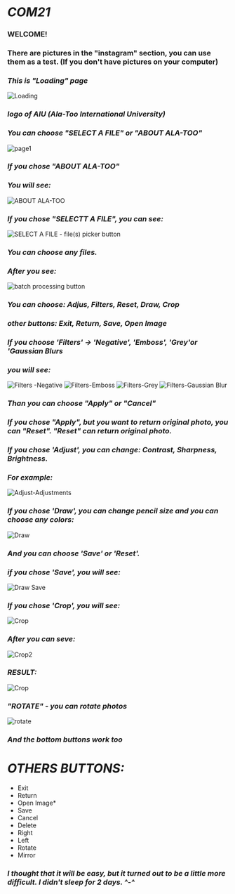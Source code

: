 # *_COM21_*
### WELCOME! ###
### There are pictures in the "instagram" section, you can use them as a test. (If you don't have pictures on your computer) ###
### *This is "Loading" page* ###
![Loading](https://user-images.githubusercontent.com/90143818/170867316-e3a8e881-2b47-4589-a055-2359baba0894.png)
### *logo of AIU (Ala-Too International University)* ###
### *You can choose "SELECT A FILE" or "ABOUT ALA-TOO"* ###
![page1](https://user-images.githubusercontent.com/90143818/170878073-2f7c991e-2d60-437f-986d-dd0b6caf79d9.png)
### *If you chose "ABOUT ALA-TOO"* ###
### *You will see:* ###
![ABOUT ALA-TOO](https://user-images.githubusercontent.com/90143818/170878090-90b708a9-57c0-49e0-8119-1a5ac2b72ec8.png)

### *If you chose "SELECTT A FILE", you can see:* ###
![SELECT A FILE - file(s) picker button](https://user-images.githubusercontent.com/90143818/170878105-35a8a158-ee44-495a-89bc-5be459a57f68.png)

### *You can choose any files.* ###
### *After you see:* ###
![batch processing button](https://user-images.githubusercontent.com/90143818/170878190-c7e6cf2f-fb7b-4e74-8717-6079188dd9f7.png)

### *You can choose: Adjus, Filters, Reset, Draw, Crop* ###
### *other buttons: Exit, Return, Save, Open Image* ###
### *If you choose 'Filters' -> 'Negative', 'Emboss', 'Grey'or 'Gaussian Blurs* ###
### *you will see:* ###
![Filters -Negative](https://user-images.githubusercontent.com/90143818/170878216-8c64edf3-7870-41df-83bd-55a8b28942d8.png)
![Filters-Emboss](https://user-images.githubusercontent.com/90143818/170878250-3a8134ce-757a-4580-88bd-340a68d9d6ca.png)
![Filters-Grey](https://user-images.githubusercontent.com/90143818/170878270-189a637b-6a9c-485e-958e-b9a230c5a548.png)
![Filters-Gaussian Blur](https://user-images.githubusercontent.com/90143818/170878284-8a1c7194-d179-4158-a11f-0731e41dbf41.png)
### *Than you can choose "Apply" or "Cancel"* ###
### *If you chose "Apply", but you want to return original photo, you can "Reset". "Reset" can return original photo.* ### 
### *If you chose 'Adjust', you can change: Contrast, Sharpness, Brightness.* ###
### *For example:* ###
![Adjust-Adjustments](https://user-images.githubusercontent.com/90143818/170878323-5d4eefcf-d6ac-422f-9e25-ecadf7938208.png)
### *If you chose 'Draw', you can change pencil size and you can choose any colors:* ###
![Draw](https://user-images.githubusercontent.com/90143818/170869777-7e450bb5-7de9-4596-9377-9aaaf58c85f6.png) 
### *And you can choose 'Save' or 'Reset'.* ###
### *if you chose 'Save', you will see:* ###
![Draw Save](https://user-images.githubusercontent.com/90143818/170870477-ebc9f3a8-0e51-4f64-8836-59459f37ae3c.png)
### *If you chose 'Crop', you will see:* ###
![Crop](https://user-images.githubusercontent.com/90143818/170870244-6cc6c4cb-1ccf-493c-b581-f5e6d58764a8.png)
### *After you can seve:* ###
![Crop2](https://user-images.githubusercontent.com/90143818/170870316-cc7ccceb-7e73-4b39-b3fe-8a7ae9c879c7.png)
### *RESULT:* ###
![Crop](https://user-images.githubusercontent.com/90143818/170878396-02ef55f1-ff1f-4a49-b959-5158235c1155.png)
### *"ROTATE" - you can rotate photos* ### 
![rotate](https://user-images.githubusercontent.com/90143818/170879598-5ec1a202-0692-4e35-9f87-2ca5bdcfbe98.png)

### *And the bottom buttons work too* ###
# _OTHERS BUTTONS:_ 
+ Exit
+ Return
+ Open Image*
+ Save
+ Cancel
+ Delete
+ Right
+ Left
+ Rotate
+ Mirror

### _I thought that it will be easy, but it turned out to be a little more difficult.  I didn't sleep for 2 days. ^-^_ ###


